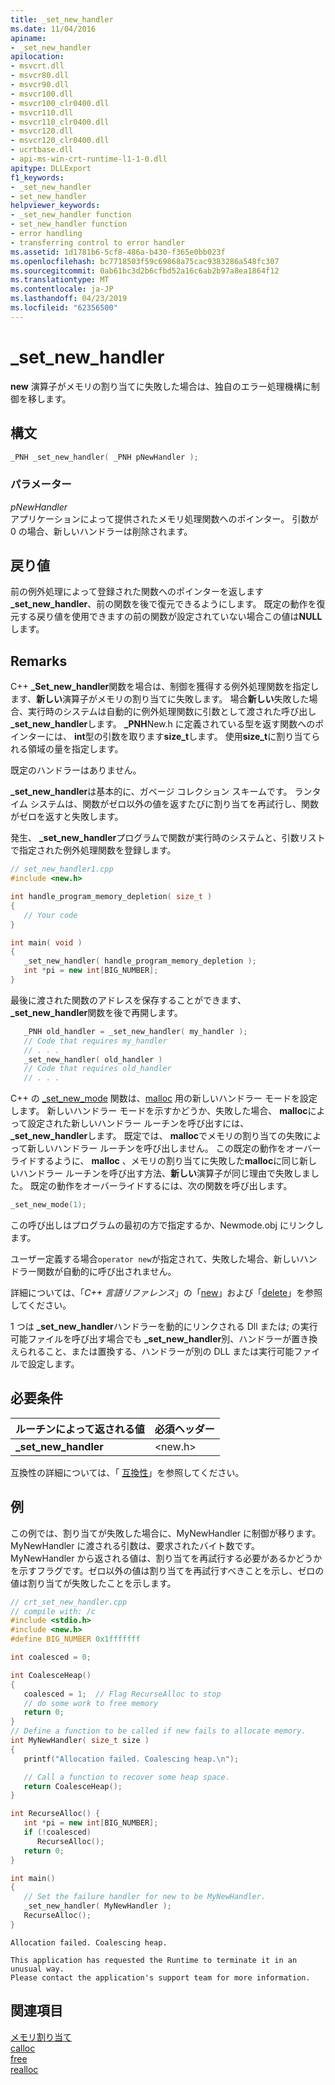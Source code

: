 ```yaml
---
title: _set_new_handler
ms.date: 11/04/2016
apiname:
- _set_new_handler
apilocation:
- msvcrt.dll
- msvcr80.dll
- msvcr90.dll
- msvcr100.dll
- msvcr100_clr0400.dll
- msvcr110.dll
- msvcr110_clr0400.dll
- msvcr120.dll
- msvcr120_clr0400.dll
- ucrtbase.dll
- api-ms-win-crt-runtime-l1-1-0.dll
apitype: DLLExport
f1_keywords:
- _set_new_handler
- set_new_handler
helpviewer_keywords:
- _set_new_handler function
- set_new_handler function
- error handling
- transferring control to error handler
ms.assetid: 1d1781b6-5cf8-486a-b430-f365e0bb023f
ms.openlocfilehash: bc7718503f59c69868a75cac9383286a548fc307
ms.sourcegitcommit: 0ab61bc3d2b6cfbd52a16c6ab2b97a8ea1864f12
ms.translationtype: MT
ms.contentlocale: ja-JP
ms.lasthandoff: 04/23/2019
ms.locfileid: "62356500"
---
```

# <a name="setnewhandler"></a>_set_new_handler

**new** 演算子がメモリの割り当てに失敗した場合は、独自のエラー処理機構に制御を移します。

## <a name="syntax"></a>構文

```cpp
_PNH _set_new_handler( _PNH pNewHandler );
```

### <a name="parameters"></a>パラメーター

*pNewHandler*<br/>
アプリケーションによって提供されたメモリ処理関数へのポインター。 引数が 0 の場合、新しいハンドラーは削除されます。

## <a name="return-value"></a>戻り値

前の例外処理によって登録された関数へのポインターを返します **_set_new_handler**、前の関数を後で復元できるようにします。 既定の動作を復元する戻り値を使用できますの前の関数が設定されていない場合この値は**NULL**します。

## <a name="remarks"></a>Remarks

C++ **_Set_new_handler**関数を場合は、制御を獲得する例外処理関数を指定します、**新しい**演算子がメモリの割り当てに失敗します。 場合**新しい**失敗した場合、実行時のシステムは自動的に例外処理関数に引数として渡された呼び出し **_set_new_handler**します。 **_PNH**New.h に定義されている型を返す関数へのポインターには、 **int**型の引数を取ります**size_t**します。 使用**size_t**に割り当てられる領域の量を指定します。

既定のハンドラーはありません。

**_set_new_handler**は基本的に、ガベージ コレクション スキームです。 ランタイム システムは、関数がゼロ以外の値を返すたびに割り当てを再試行し、関数がゼロを返すと失敗します。

発生、 **_set_new_handler**プログラムで関数が実行時のシステムと、引数リストで指定された例外処理関数を登録します。

```cpp
// set_new_handler1.cpp
#include <new.h>

int handle_program_memory_depletion( size_t )
{
   // Your code
}

int main( void )
{
   _set_new_handler( handle_program_memory_depletion );
   int *pi = new int[BIG_NUMBER];
}
```

最後に渡された関数のアドレスを保存することができます、 **_set_new_handler**関数を後で再開します。

```cpp
   _PNH old_handler = _set_new_handler( my_handler );
   // Code that requires my_handler
   // . . .
   _set_new_handler( old_handler )
   // Code that requires old_handler
   // . . .
```

C++ の [_set_new_mode](set-new-mode.md) 関数は、[malloc](malloc.md) 用の新しいハンドラー モードを設定します。 新しいハンドラー モードを示すかどうか、失敗した場合、 **malloc**によって設定された新しいハンドラー ルーチンを呼び出すには、 **_set_new_handler**します。 既定では、 **malloc**でメモリの割り当ての失敗によって新しいハンドラー ルーチンを呼び出しません。 この既定の動作をオーバーライドするように、 **malloc** 、メモリの割り当てに失敗した**malloc**に同じ新しいハンドラー ルーチンを呼び出す方法、**新しい**演算子が同じ理由で失敗しました。 既定の動作をオーバーライドするには、次の関数を呼び出します。

```cpp
_set_new_mode(1);
```

この呼び出しはプログラムの最初の方で指定するか、Newmode.obj にリンクします。

ユーザー定義する場合`operator new`が指定されて、失敗した場合、新しいハンドラー関数が自動的に呼び出されません。

詳細については、「*C++ 言語リファレンス*」の「[new](../../cpp/new-operator-cpp.md)」および「[delete](../../cpp/delete-operator-cpp.md)」を参照してください。

1 つは **_set_new_handler**ハンドラーを動的にリンクされる Dll または; の実行可能ファイルを呼び出す場合でも **_set_new_handler**別、ハンドラーが置き換えられること、または置換する、ハンドラーが別の DLL または実行可能ファイルで設定します。

## <a name="requirements"></a>必要条件

|ルーチンによって返される値|必須ヘッダー|
|-------------|---------------------|
|**_set_new_handler**|\<new.h>|

互換性の詳細については、「 [互換性](../../c-runtime-library/compatibility.md)」を参照してください。

## <a name="example"></a>例

この例では、割り当てが失敗した場合に、MyNewHandler に制御が移ります。 MyNewHandler に渡される引数は、要求されたバイト数です。 MyNewHandler から返される値は、割り当てを再試行する必要があるかどうかを示すフラグです。ゼロ以外の値は割り当てを再試行すべきことを示し、ゼロの値は割り当てが失敗したことを示します。

```cpp
// crt_set_new_handler.cpp
// compile with: /c
#include <stdio.h>
#include <new.h>
#define BIG_NUMBER 0x1fffffff

int coalesced = 0;

int CoalesceHeap()
{
   coalesced = 1;  // Flag RecurseAlloc to stop
   // do some work to free memory
   return 0;
}
// Define a function to be called if new fails to allocate memory.
int MyNewHandler( size_t size )
{
   printf("Allocation failed. Coalescing heap.\n");

   // Call a function to recover some heap space.
   return CoalesceHeap();
}

int RecurseAlloc() {
   int *pi = new int[BIG_NUMBER];
   if (!coalesced)
      RecurseAlloc();
   return 0;
}

int main()
{
   // Set the failure handler for new to be MyNewHandler.
   _set_new_handler( MyNewHandler );
   RecurseAlloc();
}
```

```Output
Allocation failed. Coalescing heap.

This application has requested the Runtime to terminate it in an unusual way.
Please contact the application's support team for more information.
```

## <a name="see-also"></a>関連項目

[メモリ割り当て](../../c-runtime-library/memory-allocation.md)<br/>
[calloc](calloc.md)<br/>
[free](free.md)<br/>
[realloc](realloc.md)<br/>
